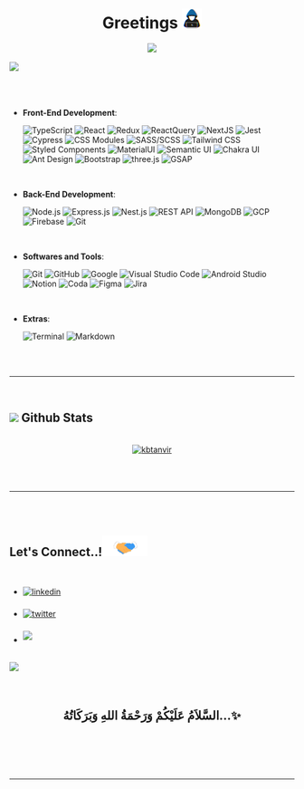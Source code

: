 
<h1 align="center"><b> Greetings </b><img src="https://github.com/0xAbdulKhalid/0xAbdulKhalid/raw/main/assets/mdImages/about_me.gif" width="35"></h1>

<p align="center">
  <a href="https://github.com/DenverCoder1/readme-typing-svg"><img src="https://readme-typing-svg.herokuapp.com?font=Fira+Code&weight=600&size=20&center=true&vCenter=true&width=600&height=100&pause=1000&color=00F7F4&lines=Assalamu+Alaikum+Warahmatullah..;Self-taught+Programmer;Active+Learner+%26+Researcher;Big+Dreamer"></a>
</p>


 
<img src="https://user-images.githubusercontent.com/73097560/115834477-dbab4500-a447-11eb-908a-139a6edaec5c.gif"><br><br>


<br>

<p align="center">

    
- **Front-End Development**:

    ![TypeScript](https://img.shields.io/badge/TypeScript%20-%233178C6.svg?style=for-the-badge&logo=typescript&logoColor=white)
    ![React](https://img.shields.io/badge/React%20-%2361DAFB.svg?style=for-the-badge&logo=react&logoColor=black)
    ![Redux](https://img.shields.io/badge/Redux%20-%23764ABC.svg?style=for-the-badge&logo=redux&logoColor=white)
    ![ReactQuery](https://img.shields.io/badge/React_Query%20-%23593d88.svg?style=for-the-badge&logo=reactquery&logoColor=white)
    ![NextJS](https://img.shields.io/badge/Next.js%20-%23000000.svg?style=for-the-badge&logo=nextdotjs&logoColor=white)
    ![Jest](https://img.shields.io/badge/Jest%20-%23C21325.svg?style=for-the-badge&logo=jest&logoColor=white)
    ![Cypress](https://img.shields.io/badge/Cypress%20-%23E44D27.svg?style=for-the-badge&logo=cypress&logoColor=white)
    ![CSS Modules](https://img.shields.io/badge/CSS_Modules%20-%231572B6.svg?style=for-the-badge&logo=css3&logoColor=white)
    ![SASS/SCSS](https://img.shields.io/badge/SASS/SCSS%20-%23CC6699.svg?style=for-the-badge&logo=sass&logoColor=white)
    ![Tailwind CSS](https://img.shields.io/badge/Tailwind_CSS%20-%231F2937.svg?style=for-the-badge&logo=tailwind-css&logoColor=white)
    ![Styled Components](https://img.shields.io/badge/Styled_Components%20-%23DB7093.svg?style=for-the-badge&logo=styled-components&logoColor=white)
    ![MaterialUI](https://img.shields.io/badge/Material_UI%20-%230081CB.svg?style=for-the-badge&logo=material-ui&logoColor=white)
    ![Semantic UI](https://img.shields.io/badge/Semantic_UI%20-%2356C1D6.svg?style=for-the-badge&logo=semantic-ui&logoColor=white)
    ![Chakra UI](https://img.shields.io/badge/Chakra_UI%20-%2338B2AC.svg?style=for-the-badge&logo=chakra-ui&logoColor=white)
    ![Ant Design](https://img.shields.io/badge/Ant_Design%20-%230170FE.svg?style=for-the-badge&logo=ant-design&logoColor=white)
    ![Bootstrap](https://img.shields.io/badge/Bootstrap%20-%237952B3.svg?style=for-the-badge&logo=bootstrap&logoColor=white)
    ![three.js](https://img.shields.io/badge/three.js%20-%23333.svg?style=for-the-badge&logo=three.js&logoColor=white)
    ![GSAP](https://img.shields.io/badge/GSAP%20-%238BC34A.svg?style=for-the-badge&logo=gsap&logoColor=white)
  
<br>
  
- **Back-End Development**:

    ![Node.js](https://img.shields.io/badge/Node.js%20-%2343853D.svg?style=for-the-badge&logo=node.js&logoColor=white)
    ![Express.js](https://img.shields.io/badge/Express.js%20-%23333333.svg?style=for-the-badge&logo=express&logoColor=%23404d59)
    ![Nest.js](https://img.shields.io/badge/Nest.js%20-%23E0234E.svg?style=for-the-badge&logo=nestjs&logoColor=white)
    ![REST API](https://img.shields.io/badge/REST%20API%20-%23404d59.svg?style=for-the-badge&logo=restapi&logoColor=white)
    ![MongoDB](https://img.shields.io/badge/MongoDB%20-%2347A248.svg?style=for-the-badge&logo=mongodb&logoColor=white)
    ![GCP](https://img.shields.io/badge/GCP%20-%234d90e0.svg?style=for-the-badge&logo=googlecloud&logoColor=white)
    ![Firebase](https://img.shields.io/badge/Firebase%20-%23FFCA28.svg?style=for-the-badge&logo=firebase&logoColor=black)
    ![Git](https://img.shields.io/badge/Git%20-%23F05032.svg?style=for-the-badge&logo=git&logoColor=white)

<br>

- **Softwares and Tools**:

    ![Git](https://img.shields.io/badge/git-%23F05033.svg?style=for-the-badge&logo=git&logoColor=white)
    ![GitHub](https://img.shields.io/badge/github-%23121011.svg?style=for-the-badge&logo=github&logoColor=white)
    ![Google](https://img.shields.io/badge/google-%234285F4.svg?style=for-the-badge&logo=google&logoColor=white)
    ![Visual Studio Code](https://img.shields.io/badge/Visual%20Studio%20Code-0078d7.svg?style=for-the-badge&logo=visual-studio-code&logoColor=white)
    ![Android Studio](https://img.shields.io/badge/Android_Studio%20-%233DDC84.svg?style=for-the-badge&logo=android-studio&logoColor=white)
    ![Notion](https://img.shields.io/badge/Notion%20-%23000000.svg?style=for-the-badge&logo=notion&logoColor=white)
    ![Coda](https://img.shields.io/badge/Coda%20-%23000000.svg?style=for-the-badge&logo=coda&logoColor=white)
    ![Figma](https://img.shields.io/badge/Figma%20-%23F24E1E.svg?style=for-the-badge&logo=figma&logoColor=white)
    ![Jira](https://img.shields.io/badge/Jira%20-%230052CC.svg?style=for-the-badge&logo=jira&logoColor=white) 

<br>

- **Extras**:

    ![Terminal](https://img.shields.io/badge/Terminal-%23054020?style=for-the-badge&logo=gnu-bash&logoColor=white)
    ![Markdown](https://img.shields.io/badge/markdown-%23000000.svg?style=for-the-badge&logo=markdown&logoColor=white)   


</p>

<br>
<br>

-----

<br>


## <img src="https://media.giphy.com/media/iY8CRBdQXODJSCERIr/giphy.gif" width="35"><b> Github Stats </b>
<br>

<div align="center">

<a href="https://github.com/kbtanvir/">

  <img src="https://github-readme-stats.vercel.app/api/top-langs?username=kbtanvir&show_icons=true&locale=en&layout=compact&line_height=20&title_color=7A7ADB&icon_color=2234AE&text_color=D3D3D3&bg_color=0,000000,130F40" width="375"  alt="kbtanvir"/>

</a>
</div>

<br>
<br>
<br>

-----

<br>
<br>

## <b> Let's Connect..!</b><img src="https://github.com/0xAbdulKhalid/0xAbdulKhalid/raw/main/assets/mdImages/handshake.gif" width ="80">
<br>
<div align='left'>

<ul>

<li>
<a href="https://linkedin.com/in/kbtanvir" target="_blank">
<img src="https://img.shields.io/badge/linkedin:  kbtanvir-%2300acee.svg?color=405DE6&style=for-the-badge&logo=linkedin&logoColor=white" alt=linkedin style="margin-bottom: 5px;"/>
</a>
</li>

<br>

<li>
<a href="https://twitter.com/tanvirio" target="_blank">
<img src="https://img.shields.io/badge/twitter:  kbtanvir-%2300acee.svg?color=1DA1F2&style=for-the-badge&logo=twitter&logoColor=white" alt=twitter style="margin-bottom: 5px;"/>
</a>
</li>

<br>

<li>
<a href="mailto:tanvirkhaan004@gmail.com" target="_blank">
<img src="https://img.shields.io/badge/gmail:  kbtanvir-%23EA4335.svg?style=for-the-badge&logo=gmail&logoColor=white" t=mail style="margin-bottom: 5px;" />
</a>
</li>
	
</ul>
</div>

<br>
<img src="https://user-images.githubusercontent.com/73097560/115834477-dbab4500-a447-11eb-908a-139a6edaec5c.gif">
<br>
<br>
<br>

<div align='center'>

## <b>السَّلاَمُ عَلَيْكُمْ وَرَحْمَةُ اللهِ وَبَرَكَاتُهُ...✨</b>

</div>
<br>
<br>
<br>
<br>

---

<br>
